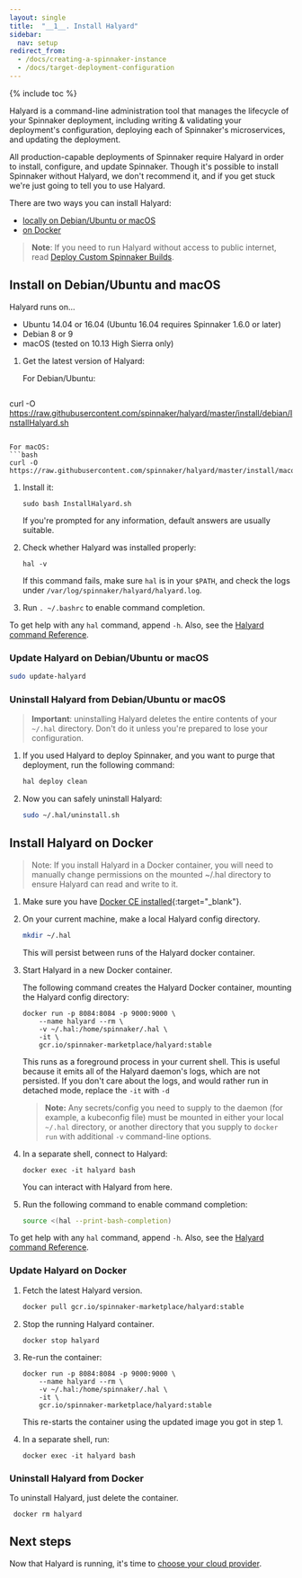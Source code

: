 ```yaml
---
layout: single
title:  "__1__. Install Halyard"
sidebar:
  nav: setup
redirect_from:
  - /docs/creating-a-spinnaker-instance
  - /docs/target-deployment-configuration
---
```


{% include toc %}

Halyard is a command-line administration tool that manages the lifecycle of your Spinnaker deployment,
including writing & validating your deployment's configuration, deploying each of Spinnaker's
microservices, and updating the deployment.

All production-capable deployments of Spinnaker require Halyard in order to
install, configure, and update Spinnaker. Though it's possible to install
Spinnaker without Halyard, we don't recommend it, and if you get stuck we're
just going to tell you to use Halyard.

There are two ways you can install Halyard:

* [locally on Debian/Ubuntu or macOS](#install-on-debianubuntu-and-macos)
* [on Docker](#install-halyard-on-docker)

> **Note**: If you need to run Halyard without access to public internet, read
> [Deploy Custom Spinnaker Builds](/guides/operator/custom-boms/).

## Install on Debian/Ubuntu and macOS

Halyard runs on...

* Ubuntu 14.04 or 16.04 (Ubuntu 16.04 requires Spinnaker 1.6.0 or later)
* Debian 8 or 9
* macOS (tested on 10.13 High Sierra only)

1. Get the latest version of Halyard:

   For Debian/Ubuntu:
   ```bash
  curl -O https://raw.githubusercontent.com/spinnaker/halyard/master/install/debian/InstallHalyard.sh
   ```

   For macOS:
   ```bash
   curl -O https://raw.githubusercontent.com/spinnaker/halyard/master/install/macos/InstallHalyard.sh
   ```

1. Install it:

   `sudo bash InstallHalyard.sh`

   If you're prompted for any information, default answers are usually suitable.

1. Check whether Halyard was installed properly:

   `hal -v`

   If this command fails, make sure `hal` is in your `$PATH`, and check the logs
under `/var/log/spinnaker/halyard/halyard.log`.

1. Run `. ~/.bashrc` to enable command completion.

To get help with any `hal` command, append `-h`. Also, see the [Halyard command
Reference](/reference/halyard/commands).

### Update Halyard on Debian/Ubuntu or macOS

```bash
sudo update-halyard
```

### Uninstall Halyard from Debian/Ubuntu or macOS

> __Important__: uninstalling Halyard deletes the entire contents of your `~/.hal`
directory. Don't do it unless you're prepared to lose your configuration.

1. If you used Halyard to deploy Spinnaker, and you want to purge that deployment,
run the following command:

   ```bash
   hal deploy clean
   ```

1. Now you can safely uninstall Halyard:

   ```bash
   sudo ~/.hal/uninstall.sh
   ```

<span class="begin-collapsible-section"></span>

## Install Halyard on Docker

> Note: If you install Halyard in a Docker container, you will need to manually
> change permissions on the mounted ~/.hal directory to ensure Halyard can read
> and write to it.

1. Make sure you have [Docker CE
installed](https://docs.docker.com/engine/installation/){:target="\_blank"}.

1. On your current machine, make a local Halyard config directory.


   ```bash
   mkdir ~/.hal
   ```
   This will persist between runs of the Halyard docker container.

1. Start Halyard in a new Docker container.

   The following command creates the Halyard Docker container, mounting the
   Halyard config directory:

   ```
   docker run -p 8084:8084 -p 9000:9000 \
       --name halyard --rm \
       -v ~/.hal:/home/spinnaker/.hal \
       -it \
       gcr.io/spinnaker-marketplace/halyard:stable
   ```

   This runs as a foreground process in your current shell. This is useful
   because it emits all of the Halyard daemon's logs, which are not persisted.
   If you don't care about the logs, and would rather run in detached mode,
   replace the `-it` with `-d`

   > __Note:__ Any secrets/config you need to supply to the daemon (for example, a
   > kubeconfig file) must be mounted in either your local `~/.hal` directory, or
   > another directory that you supply to `docker run` with additional `-v`
   > command-line options.

1. In a separate shell, connect to Halyard:

   ```
   docker exec -it halyard bash
   ```

   You can interact with Halyard from here.

1. Run the following command to enable command completion:

   ```bash
   source <(hal --print-bash-completion)
   ```

To get help with any `hal` command, append `-h`. Also, see the [Halyard command
Reference](/reference/halyard/commands).


### Update Halyard on Docker

1. Fetch the latest Halyard version.

   ```bash
   docker pull gcr.io/spinnaker-marketplace/halyard:stable
   ```

1. Stop the running Halyard container.

   `docker stop halyard`

1. Re-run the container:

   ```
   docker run -p 8084:8084 -p 9000:9000 \
       --name halyard --rm \
       -v ~/.hal:/home/spinnaker/.hal \
       -it \
       gcr.io/spinnaker-marketplace/halyard:stable
   ```

   This re-starts the container using the updated image you got in step 1.

1. In a separate shell, run:

   ```
   docker exec -it halyard bash
   ```


### Uninstall Halyard from Docker

To uninstall Halyard, just delete the container.

` docker rm halyard`

<span class="end-collapsible-section"></span>

## Next steps

Now that Halyard is running, it's time to [choose your cloud provider](/setup/install/providers/).
